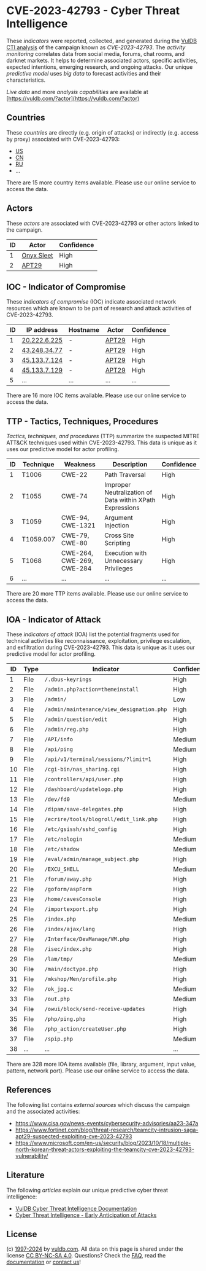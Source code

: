 # CVE-2023-42793 - Cyber Threat Intelligence

These _indicators_ were reported, collected, and generated during the [VulDB CTI analysis](https://vuldb.com/?kb.cti) of the campaign known as _CVE-2023-42793_. The _activity monitoring_ correlates data from social media, forums, chat rooms, and darknet markets. It helps to determine associated actors, specific activities, expected intentions, emerging research, and ongoing attacks. Our unique _predictive model_ uses _big data_ to forecast activities and their characteristics.

_Live data_ and more _analysis capabilities_ are available at [https://vuldb.com/?actor](https://vuldb.com/?actor)

## Countries

These _countries_ are directly (e.g. origin of attacks) or indirectly (e.g. access by proxy) associated with CVE-2023-42793:

* [US](https://vuldb.com/?country.us)
* [CN](https://vuldb.com/?country.cn)
* [RU](https://vuldb.com/?country.ru)
* ...

There are 15 more country items available. Please use our online service to access the data.

## Actors

These _actors_ are associated with CVE-2023-42793 or other actors linked to the campaign.

ID | Actor | Confidence
-- | ----- | ----------
1 | [Onyx Sleet](https://vuldb.com/?actor.onyx_sleet) | High
2 | [APT29](https://vuldb.com/?actor.apt29) | High

## IOC - Indicator of Compromise

These _indicators of compromise_ (IOC) indicate associated network resources which are known to be part of research and attack activities of CVE-2023-42793.

ID | IP address | Hostname | Actor | Confidence
-- | ---------- | -------- | ----- | ----------
1 | [20.222.6.225](https://vuldb.com/?ip.20.222.6.225) | - | [APT29](https://vuldb.com/?actor.apt29) | High
2 | [43.248.34.77](https://vuldb.com/?ip.43.248.34.77) | - | [APT29](https://vuldb.com/?actor.apt29) | High
3 | [45.133.7.124](https://vuldb.com/?ip.45.133.7.124) | - | [APT29](https://vuldb.com/?actor.apt29) | High
4 | [45.133.7.129](https://vuldb.com/?ip.45.133.7.129) | - | [APT29](https://vuldb.com/?actor.apt29) | High
5 | ... | ... | ... | ...

There are 16 more IOC items available. Please use our online service to access the data.

## TTP - Tactics, Techniques, Procedures

_Tactics, techniques, and procedures_ (TTP) summarize the suspected MITRE ATT&CK techniques used within CVE-2023-42793. This data is unique as it uses our predictive model for actor profiling.

ID | Technique | Weakness | Description | Confidence
-- | --------- | -------- | ----------- | ----------
1 | T1006 | CWE-22 | Path Traversal | High
2 | T1055 | CWE-74 | Improper Neutralization of Data within XPath Expressions | High
3 | T1059 | CWE-94, CWE-1321 | Argument Injection | High
4 | T1059.007 | CWE-79, CWE-80 | Cross Site Scripting | High
5 | T1068 | CWE-264, CWE-269, CWE-284 | Execution with Unnecessary Privileges | High
6 | ... | ... | ... | ...

There are 20 more TTP items available. Please use our online service to access the data.

## IOA - Indicator of Attack

These _indicators of attack_ (IOA) list the potential fragments used for technical activities like reconnaissance, exploitation, privilege escalation, and exfiltration during CVE-2023-42793. This data is unique as it uses our predictive model for actor profiling.

ID | Type | Indicator | Confidence
-- | ---- | --------- | ----------
1 | File | `/.dbus-keyrings` | High
2 | File | `/admin.php?action=themeinstall` | High
3 | File | `/admin/` | Low
4 | File | `/admin/maintenance/view_designation.php` | High
5 | File | `/admin/question/edit` | High
6 | File | `/admin/reg.php` | High
7 | File | `/API/info` | Medium
8 | File | `/api/ping` | Medium
9 | File | `/api/v1/terminal/sessions/?limit=1` | High
10 | File | `/cgi-bin/nas_sharing.cgi` | High
11 | File | `/controllers/api/user.php` | High
12 | File | `/dashboard/updatelogo.php` | High
13 | File | `/dev/fd0` | Medium
14 | File | `/dipam/save-delegates.php` | High
15 | File | `/ecrire/tools/blogroll/edit_link.php` | High
16 | File | `/etc/gsissh/sshd_config` | High
17 | File | `/etc/nologin` | Medium
18 | File | `/etc/shadow` | Medium
19 | File | `/eval/admin/manage_subject.php` | High
20 | File | `/EXCU_SHELL` | Medium
21 | File | `/forum/away.php` | High
22 | File | `/goform/aspForm` | High
23 | File | `/home/cavesConsole` | High
24 | File | `/importexport.php` | High
25 | File | `/index.php` | Medium
26 | File | `/index/ajax/lang` | High
27 | File | `/Interface/DevManage/VM.php` | High
28 | File | `/isec/index.php` | High
29 | File | `/lam/tmp/` | Medium
30 | File | `/main/doctype.php` | High
31 | File | `/mkshop/Men/profile.php` | High
32 | File | `/ok_jpg.c` | Medium
33 | File | `/out.php` | Medium
34 | File | `/owui/block/send-receive-updates` | High
35 | File | `/php/ping.php` | High
36 | File | `/php_action/createUser.php` | High
37 | File | `/spip.php` | Medium
38 | ... | ... | ...

There are 328 more IOA items available (file, library, argument, input value, pattern, network port). Please use our online service to access the data.

## References

The following list contains _external sources_ which discuss the campaign and the associated activities:

* https://www.cisa.gov/news-events/cybersecurity-advisories/aa23-347a
* https://www.fortinet.com/blog/threat-research/teamcity-intrusion-saga-apt29-suspected-exploiting-cve-2023-42793
* https://www.microsoft.com/en-us/security/blog/2023/10/18/multiple-north-korean-threat-actors-exploiting-the-teamcity-cve-2023-42793-vulnerability/

## Literature

The following _articles_ explain our unique predictive cyber threat intelligence:

* [VulDB Cyber Threat Intelligence Documentation](https://vuldb.com/?kb.cti)
* [Cyber Threat Intelligence - Early Anticipation of Attacks](https://www.scip.ch/en/?labs.20201022)

## License

(c) [1997-2024](https://vuldb.com/?kb.changelog) by [vuldb.com](https://vuldb.com/?kb.about). All data on this page is shared under the license [CC BY-NC-SA 4.0](https://creativecommons.org/licenses/by-nc-sa/4.0/). Questions? Check the [FAQ](https://vuldb.com/?kb.faq), read the [documentation](https://vuldb.com/?kb) or [contact us](https://vuldb.com/?contact)!
